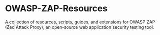 # OWASP-ZAP-Resources
A collection of resources, scripts, guides, and extensions for OWASP ZAP (Zed Attack Proxy), an open-source web application security testing tool.
